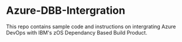 # Azure-DBB-Intergration
This repo contains sample code and instructions on intergrating Azure DevOps with IBM's zOS Dependancy Based Build Product.
